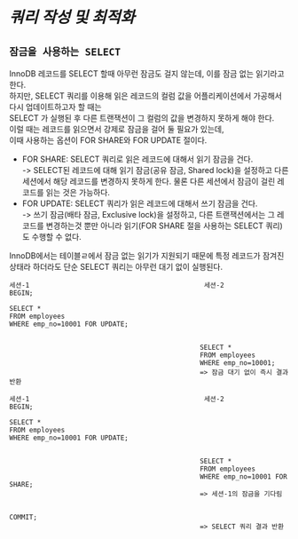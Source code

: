 # ***쿼리 작성 및 최적화***  

## `잠금을 사용하는 SELECT`  
InnoDB 레코드를 SELECT 할때 아무런 잠금도 걸지 않는데, 이를 잠금 없는 읽기라고 한다.  
하지만, SELECT 쿼리를 이용해 읽은 레코드의 컬럼 값을 어플리케이션에서 가공해서 다시 업데이트하고자 할 때는  
SELECT 가 실행된 후 다른 트랜잭션이 그 컬럼의 값을 변경하지 못하게 해야 한다.  
이럴 때는 레코드를 읽으면서 강제로 잠금을 걸어 둘 필요가 있는데,  
이때 사용하는 옵션이 FOR SHARE와 FOR UPDATE 절이다.  
- FOR SHARE: SELECT 쿼리로 읽은 레코드에 대해서 읽기 잠금을 건다.  
    -> SELECT된 레코드에 대해 읽기 잠금(공유 잠금, Shared lock)을 설정하고 다른 세션에서 해당 레코드를 변경하지 못하게 한다. 물론 다른 세션에서 잠금이 걸린 레코드를 읽는 것은 가능하다.    
- FOR UPDATE: SELECT 쿼리가 읽은 레코드에 대해서 쓰기 잠금을 건다.  
    -> 쓰기 잠금(배타 잠금, Exclusive lock)을 설정하고, 다른 트랜잭션에서는 그 레코드를 변경하는것 뿐만 아니라 읽기(FOR SHARE 절을 사용하는 SELECT 쿼리)도 수행할 수 없다.  

InnoDB에서는 테이블ㄹ에서 잠금 없는 읽기가 지원되기 때문에 특정 레코드가 잠겨진 상태라 하더라도 단순 SELECT 쿼리는 아무런 대기 없이 실행된다.  

```  
세션-1                                            세션-2
BEGIN;

SELECT *                                         
FROM employees
WHERE emp_no=10001 FOR UPDATE;


                                                SELECT *
                                                FROM employees
                                                WHERE emp_no=10001;
                                                => 잠금 대기 없이 즉시 결과 반환
```


```
세션-1                                            세션-2
BEGIN;

SELECT *                                         
FROM employees
WHERE emp_no=10001 FOR UPDATE;


                                                SELECT *
                                                FROM employees
                                                WHERE emp_no=10001 FOR SHARE;
                                                => 세션-1의 잠금을 기다림


COMMIT;
                                                => SELECT 쿼리 결과 반환                                                                    
```


